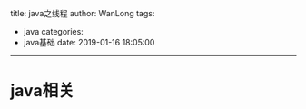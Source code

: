 title: java之线程
author: WanLong
tags:
  - java
categories:
  - java基础
date: 2019-01-16 18:05:00
---
# java相关